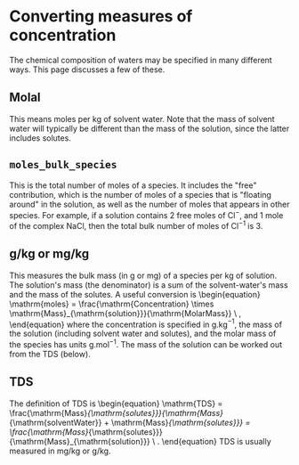 # Converting measures of concentration

The chemical composition of waters may be specified in many different ways.  This page discusses a few of these.

## Molal

This means moles per kg of solvent water.  Note that the mass of solvent water will typically be different than the mass of the solution, since the latter includes solutes.

## `moles_bulk_species`

This is the total number of moles of a species.  It includes the "free" contribution, which is the number of moles of a species that is "floating around" in the solution, as well as the number of moles that appears in other species.  For example, if a solution contains 2 free moles of Cl$^{-}$, and 1 mole of the complex NaCl, then the total bulk number of moles of Cl$^{-1}$ is 3.

## g/kg or mg/kg

This measures the bulk mass (in g or mg) of a species per kg of solution.  The solution's mass (the denominator) is a sum of the solvent-water's mass and the mass of the solutes.  A useful conversion is
\begin{equation}
\mathrm{moles} = \frac{\mathrm{Concentration} \times \mathrm{Mass}_{\mathrm{solution}}}{\mathrm{MolarMass}} \ ,
\end{equation}
where the concentration is specified in g.kg$^{-1}$, the mass of the solution (including solvent water and solutes), and the molar mass of the species has units g.mol$^{-1}$.  The mass of the solution can be worked out from the TDS (below).

## TDS

The definition of TDS is
\begin{equation}
\mathrm{TDS} = \frac{\mathrm{Mass}_{\mathrm{solutes}}}{\mathrm{Mass}_{\mathrm{solventWater}} + \mathrm{Mass}_{\mathrm{solutes}}} = \frac{\mathrm{Mass}_{\mathrm{solutes}}}{\mathrm{Mass}_{\mathrm{solution}}} \ .
\end{equation}
TDS is usually measured in mg/kg or g/kg.
